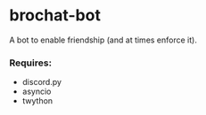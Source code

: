 # brochat-bot
A bot to enable friendship (and at times enforce it).

### Requires:
  - discord.py
  - asyncio
  - twython
